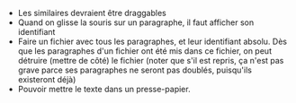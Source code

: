* Les similaires devraient être draggables
* Quand on glisse la souris sur un paragraphe, il faut afficher son identifiant
* Faire un fichier avec tous les paragraphes, et leur identifiant absolu. Dès que les paragraphes d'un fichier ont été mis dans ce fichier, on peut détruire (mettre de côté) le fichier (noter que s'il est repris, ça n'est pas grave parce ses paragraphes ne seront pas doublés, puisqu'ils existeront déjà)
* Pouvoir mettre le texte dans un presse-papier.
